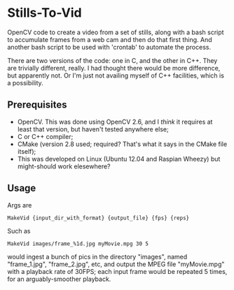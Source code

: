 Stills-To-Vid
=============

OpenCV code to create a video from a set of stills, along with a bash script to accumulate frames from a web cam and then do that first thing. And another bash script to be used with 'crontab' to automate the process.

There are two versions of the code: one in C, and the other in C++. They are trivially different, really. I had thought there would be more difference, but apparently not. Or I'm just not availing myself of C++ facilities, which is a possibility.


Prerequisites
-------------
* OpenCV. This was done using OpenCV 2.6, and I *think* it requires at least that version, but haven't tested anywhere else;
* C or C++ compiler;
* CMake (version 2.8 used; required? That's what it says in the CMake file itself);
* This was developed on Linux (Ubuntu 12.04 and Raspian Wheezy) but might-should work elesewhere?

Usage
-----

Args are

    MakeVid {input_dir_with_format} {output_file} {fps} {reps}
    
Such as
 
    MakeVid images/frame_%1d.jpg myMovie.mpg 30 5

would ingest a bunch of pics in the directory "images", named "frame_1.jpg", "frame_2.jpg", etc, and output the MPEG file "myMovie.mpg" with a playback rate of 30FPS; each input frame would be repeated 5 times, for an arguably-smoother playback.



